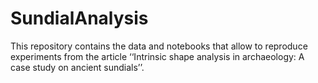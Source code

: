 # SundialAnalysis
This repository contains the data and notebooks that allow to reproduce experiments from the article ‘‘Intrinsic shape analysis in archaeology: A case study on ancient sundials’’. 
